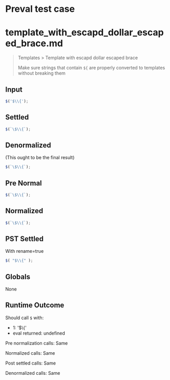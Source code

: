 # Preval test case

# template_with_escapd_dollar_escaped_brace.md

> Templates > Template with escapd dollar escaped brace
>
> Make sure strings that contain `${` are properly converted to templates without breaking them

## Input

`````js filename=intro
$('$\\{');
`````

## Settled


`````js filename=intro
$(`\$\\{`);
`````

## Denormalized
(This ought to be the final result)

`````js filename=intro
$(`\$\\{`);
`````

## Pre Normal


`````js filename=intro
$(`\$\\{`);
`````

## Normalized


`````js filename=intro
$(`\$\\{`);
`````

## PST Settled
With rename=true

`````js filename=intro
$( "$\\{" );
`````

## Globals

None

## Runtime Outcome

Should call `$` with:
 - 1: '$\\{'
 - eval returned: undefined

Pre normalization calls: Same

Normalized calls: Same

Post settled calls: Same

Denormalized calls: Same
